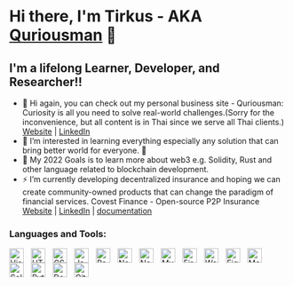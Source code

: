 # Hi there, I'm Tirkus - AKA [Quriousman][quriousman-website] 👋 

## I'm a lifelong Learner, Developer, and Researcher!!


- 👋 Hi again, you can check out my personal business site - Quriousman: Curiosity is all you need to solve real-world challenges.(Sorry for the inconvenience, but all content is in Thai since we serve all Thai clients.) [Website][quriousman-website] | [LinkedIn][quriousman-linkedin]
- 👀 I’m interested in learning everything especially any solution that can bring better world for everyone. 🤣
- 🥅 My 2022 Goals is to learn more about web3 e.g. Solidity, Rust and other language related to blockchain development.
- ⚡ I’m currently developing decentralized insurance and hoping we can create community-owned products that can change the paradigm of financial services. Covest Finance - Open-source P2P Insurance [Website][covestfinance-website] | [LinkedIn][covestfinance-linkedin] | [documentation][covestfinance-docs]

### Languages and Tools:

<img align="left" alt="Visual Studio Code" width="26px" src="https://cdn.jsdelivr.net/gh/devicons/devicon/icons/vscode/vscode-original.svg" style="padding-right:10px;" />
<img align="left" alt="HTML5" height="26px" src="https://cdn.jsdelivr.net/gh/devicons/devicon/icons/html5/html5-original.svg" style="padding-right:10px;" />
<img align="left" alt="CSS3" height="26px" src="https://cdn.jsdelivr.net/gh/devicons/devicon/icons/css3/css3-original.svg" style="padding-right:10px;" />
<img align="left" alt="JavaScript" height="26px" src="https://cdn.jsdelivr.net/gh/devicons/devicon/icons/javascript/javascript-original.svg" style="padding-right:10px;" />
<img align="left" alt="React" height="26px" src="https://cdn.jsdelivr.net/gh/devicons/devicon/icons/react/react-original.svg" style="padding-right:10px;" />
<img align="left" alt="Nextjs" height="26px" src="https://upload.wikimedia.org/wikipedia/commons/thumb/8/8e/Nextjs-logo.svg/800px-Nextjs-logo.svg.png" style="padding-right:10px;" />
<img align="left" alt="Node.js" height="26px" src="https://cdn.jsdelivr.net/gh/devicons/devicon/icons/nodejs/nodejs-original.svg" style="padding-right:10px;" />
<img align="left" alt="MySQL" height="26px" src="https://cdn.jsdelivr.net/gh/devicons/devicon/icons/mysql/mysql-original.svg" style="padding-right:10px;" />
<img align="left" alt="Firebase" height="26px" src="https://www.gstatic.com/devrel-devsite/prod/vb4b5f40392bd9ba34d31c8578d2b4bd0a5bd852eabd9554190f5a24f31b598a8/firebase/images/lockup.svg" style="padding-right:10px;" />
<img align="left" alt="Wordpress" height="26px" src="https://s.w.org/style/images/about/WordPress-logotype-wmark.png" style="padding-right:10px;" />
<img align="left" alt="Figma" height="26px" src="https://upload.wikimedia.org/wikipedia/commons/3/33/Figma-logo.svg" style="padding-right:10px;" />
<img align="left" alt="MongoDB" height="26px" src="https://cdn.jsdelivr.net/gh/devicons/devicon/icons/mongodb/mongodb-original.svg" style="padding-right:10px;" />
<img align="left" alt="Solidity" height="26px" src="https://miro.medium.com/max/1400/0*4G3cO7glx5jvIk7g" style="padding-right:10px;" />
<img align="left" alt="Python" height="26px" src="https://upload.wikimedia.org/wikipedia/commons/thumb/c/c3/Python-logo-notext.svg/800px-Python-logo-notext.svg.png" style="padding-right:10px;" />
<img align="left" alt="Docker" height="26px" src="https://img.techentice.com/media/2020/06/docker.png" style="padding-right:10px;" />
<img align="left" alt="GitHub" height="26px" src="https://user-images.githubusercontent.com/3369400/139448065-39a229ba-4b06-434b-bc67-616e2ed80c8f.png" style="padding-right:10px;" />







[quriousman-website]: https://quriousman.com
[quriousman-linkedin]: https://www.linkedin.com/company/quriousman/
[covestfinance-website]: https://www.covestfinance.org/
[covestfinance-linkedin]: https://www.linkedin.com/company/covest-finance
[covestfinance-docs]: https://docs.covest.finance/
